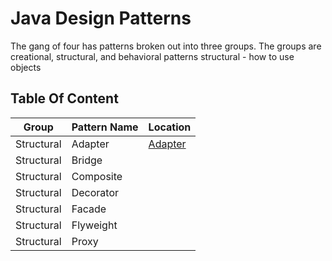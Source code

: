 # Java Design Patterns
The gang of four has patterns broken out into three groups. The groups are creational, structural, and behavioral patterns
structural - how to use objects 
## Table Of Content

| Group      | Pattern Name | Location                      | 
|------------|--------------|-------------------------------|
| Structural | Adapter      | [Adapter](structural/adapter) |
| Structural | Bridge       |                               |
| Structural | Composite    |                               |
| Structural | Decorator    |                               |
| Structural | Facade       |                               |
| Structural | Flyweight    |                               |
| Structural | Proxy        |                               |

